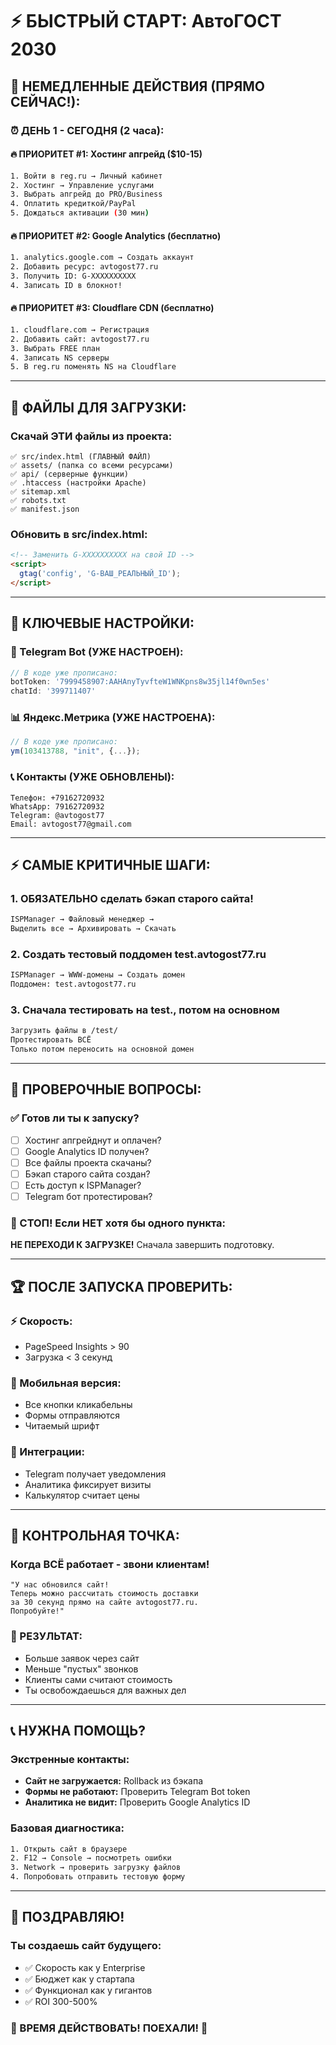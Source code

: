 # ⚡ БЫСТРЫЙ СТАРТ: АвтоГОСТ 2030

## 🚀 **НЕМЕДЛЕННЫЕ ДЕЙСТВИЯ (ПРЯМО СЕЙЧАС!):**

### **⏰ ДЕНЬ 1 - СЕГОДНЯ (2 часа):**

#### **🔥 ПРИОРИТЕТ #1: Хостинг апгрейд ($10-15)**
```bash
1. Войти в reg.ru → Личный кабинет
2. Хостинг → Управление услугами  
3. Выбрать апгрейд до PRO/Business
4. Оплатить кредиткой/PayPal
5. Дождаться активации (30 мин)
```

#### **🔥 ПРИОРИТЕТ #2: Google Analytics (бесплатно)**
```bash
1. analytics.google.com → Создать аккаунт
2. Добавить ресурс: avtogost77.ru
3. Получить ID: G-XXXXXXXXXX
4. Записать ID в блокнот!
```

#### **🔥 ПРИОРИТЕТ #3: Cloudflare CDN (бесплатно)**
```bash
1. cloudflare.com → Регистрация
2. Добавить сайт: avtogost77.ru
3. Выбрать FREE план
4. Записать NS серверы
5. В reg.ru поменять NS на Cloudflare
```

---

## 📁 **ФАЙЛЫ ДЛЯ ЗАГРУЗКИ:**

### **Скачай ЭТИ файлы из проекта:**
```
✅ src/index.html (ГЛАВНЫЙ ФАЙЛ)
✅ assets/ (папка со всеми ресурсами)
✅ api/ (серверные функции)
✅ .htaccess (настройки Apache)
✅ sitemap.xml
✅ robots.txt
✅ manifest.json
```

### **Обновить в src/index.html:**
```html
<!-- Заменить G-XXXXXXXXXX на свой ID -->
<script>
  gtag('config', 'G-ВАШ_РЕАЛЬНЫЙ_ID');
</script>
```

---

## 🎯 **КЛЮЧЕВЫЕ НАСТРОЙКИ:**

### **🤖 Telegram Bot (УЖЕ НАСТРОЕН):**
```javascript
// В коде уже прописано:
botToken: '7999458907:AAHAnyTyvfteW1WNKpns8w35jl14f0wn5es'
chatId: '399711407'
```

### **📊 Яндекс.Метрика (УЖЕ НАСТРОЕНА):**
```javascript
// В коде уже прописано:
ym(103413788, "init", {...});
```

### **📞 Контакты (УЖЕ ОБНОВЛЕНЫ):**
```
Телефон: +79162720932
WhatsApp: 79162720932
Telegram: @avtogost77  
Email: avtogost77@gmail.com
```

---

## ⚡ **САМЫЕ КРИТИЧНЫЕ ШАГИ:**

### **1. ОБЯЗАТЕЛЬНО сделать бэкап старого сайта!**
```bash
ISPManager → Файловый менеджер → 
Выделить все → Архивировать → Скачать
```

### **2. Создать тестовый поддомен test.avtogost77.ru**
```bash
ISPManager → WWW-домены → Создать домен
Поддомен: test.avtogost77.ru
```

### **3. Сначала тестировать на test., потом на основном**
```bash
Загрузить файлы в /test/
Протестировать ВСЁ
Только потом переносить на основной домен
```

---

## 🎯 **ПРОВЕРОЧНЫЕ ВОПРОСЫ:**

### **✅ Готов ли ты к запуску?**
- [ ] Хостинг апгрейднут и оплачен?
- [ ] Google Analytics ID получен?
- [ ] Все файлы проекта скачаны?
- [ ] Бэкап старого сайта создан?
- [ ] Есть доступ к ISPManager?
- [ ] Telegram бот протестирован?

### **🚨 СТОП! Если НЕТ хотя бы одного пункта:**
**НЕ ПЕРЕХОДИ К ЗАГРУЗКЕ!** Сначала завершить подготовку.

---

## 🏆 **ПОСЛЕ ЗАПУСКА ПРОВЕРИТЬ:**

### **⚡ Скорость:**
- PageSpeed Insights > 90
- Загрузка < 3 секунд

### **📱 Мобильная версия:**
- Все кнопки кликабельны
- Формы отправляются
- Читаемый шрифт

### **🔗 Интеграции:**
- Telegram получает уведомления
- Аналитика фиксирует визиты
- Калькулятор считает цены

---

## 🚀 **КОНТРОЛЬНАЯ ТОЧКА:**

### **Когда ВСЁ работает - звони клиентам!**

```
"У нас обновился сайт! 
Теперь можно рассчитать стоимость доставки 
за 30 секунд прямо на сайте avtogost77.ru.
Попробуйте!"
```

### **🎯 РЕЗУЛЬТАТ:**
- Больше заявок через сайт
- Меньше "пустых" звонков
- Клиенты сами считают стоимость
- Ты освобождаешься для важных дел

---

## 📞 **НУЖНА ПОМОЩЬ?**

### **Экстренные контакты:**
- **Сайт не загружается:** Rollback из бэкапа
- **Формы не работают:** Проверить Telegram Bot token
- **Аналитика не видит:** Проверить Google Analytics ID

### **Базовая диагностика:**
```bash
1. Открыть сайт в браузере
2. F12 → Console → посмотреть ошибки
3. Network → проверить загрузку файлов
4. Попробовать отправить тестовую форму
```

---

## 🎉 **ПОЗДРАВЛЯЮ!**

### **Ты создаешь сайт будущего:**
- ✅ Скорость как у Enterprise
- ✅ Бюджет как у стартапа  
- ✅ Функционал как у гигантов
- ✅ ROI 300-500%

### **🎯 ВРЕМЯ ДЕЙСТВОВАТЬ! ПОЕХАЛИ! 🚀**